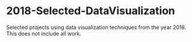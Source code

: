 # 2018-Selected-DataVisualization
Selected projects using data visualization techniques from the year 2018. This does not include all work.
